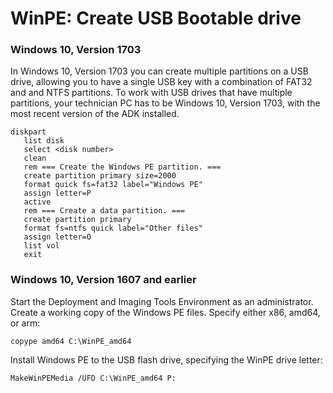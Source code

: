 # WinPE: Create USB Bootable drive
### Windows 10, Version 1703

In Windows 10, Version 1703 you can create multiple partitions on a USB drive, allowing you to have a single USB key with a combination of FAT32 and and NTFS partitions. To work with USB drives that have multiple partitions, your technician PC has to be Windows 10, Version 1703, with the most recent version of the ADK installed.

```batch
diskpart
   list disk
   select <disk number>
   clean
   rem === Create the Windows PE partition. ===
   create partition primary size=2000
   format quick fs=fat32 label="Windows PE"
   assign letter=P
   active
   rem === Create a data partition. ===
   create partition primary
   format fs=ntfs quick label="Other files"
   assign letter=O
   list vol
   exit
```

### Windows 10, Version 1607 and earlier

Start the Deployment and Imaging Tools Environment as an administrator.
Create a working copy of the Windows PE files. Specify either x86, amd64, or arm:

`copype amd64 C:\WinPE_amd64`

Install Windows PE to the USB flash drive, specifying the WinPE drive letter:

`MakeWinPEMedia /UFD C:\WinPE_amd64 P:`
